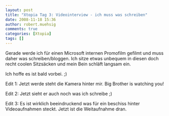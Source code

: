 ```yaml
---
layout: post
title: "Xtopia Tag 3: Videointerview - ich muss was schreiben"
date: 2008-11-18 15:36
author: robert.muehsig
comments: true
categories: [Xtopia]
tags: []
---
```

<p>Gerade werde ich f&#252;r einen Microsoft internen Promofilm gefilmt und muss daher was schreiben/bloggen. Ich sitze etwas unbequem in diesen doch recht coolen Sitzs&#228;cken und mein Bein schl&#228;ft langsam ein.</p>  <p>Ich hoffe es ist bald vorbei. ;)</p>  <p>Edit 1: Jetzt werde steht die Kamera hinter mir. Big Brother is watching you!</p>  <p>Edit 2: Jetzt sieht er auch noch was ich schreibe ;)</p>  <p>Edit 3: Es ist wirklich beeindruckend was f&#252;r ein beschiss hinter Videoaufnahmen steckt. Jetzt ist die Weitaufnahme dran.</p>
